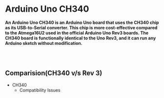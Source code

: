 # Arduino Uno CH340

**<p>An Arduino Uno CH340 is an Arduino Uno board that uses the CH340 chip as its USB-to-Serial converter. This chip is more cost-effective compared to the Atmega16U2 used in the official Arduino Uno Rev3 boards. The CH340 board is functionally identical to the Uno Rev3, and it can run any Arduino sketch without modification. </p>**
<br>
<br>
## Comparision(CH340 v/s Rev 3) ##
- CH340
  - Compatibility Issues

